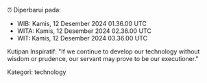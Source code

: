 ⏰ Diperbarui pada:
- WIB: Kamis, 12 Desember 2024 01.36.00 UTC
- WITA: Kamis, 12 Desember 2024 02.36.00 UTC
- WIT: Kamis, 12 Desember 2024 03.36.00 UTC

Kutipan Inspiratif:
"If we continue to develop our technology without wisdom or prudence, our servant may prove to be our executioner."


Kategori: technology

